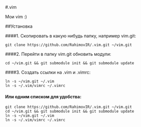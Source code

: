 #.vim

Мои vim :)

##Установка

####1. Скопировать в какую нибудь папку, например vim.git:

    git clone https://github.com/RahimovIR/.vim.git ~/vim.git

####2. Перейти в папку vim.git обновить модули:

    cd ~/vim.git && git submodule init && git submodule update

####3. Создать ссылки на .vim и .vimrc:

    ln -s ~/vim.git ~/.vim
    ln -s ~/.vim/vimrc ~/.vimrc

#### Или одним списком для удобства:

    git clone https://github.com/RahimovIR/.vim.git ~/vim.git
    cd ~/vim.git && git submodule init && git submodule update
    ln -s ~/vim.git ~/.vim
    ln -s ~/.vim/vimrc ~/.vimrc
